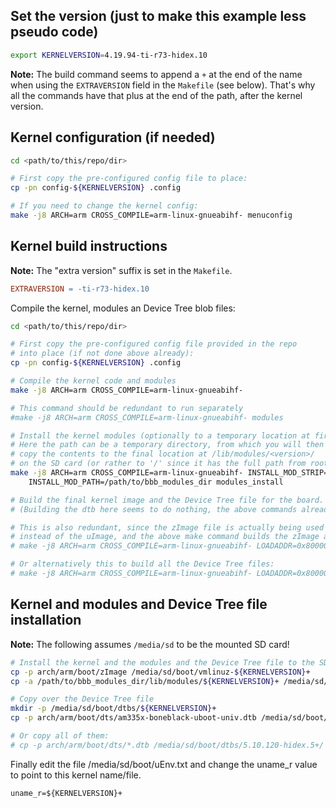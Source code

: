 ## Set the version (just to make this example less pseudo code)
```bash
export KERNELVERSION=4.19.94-ti-r73-hidex.10
````

**Note:** The build command seems to append a `+` at the end of the name when using the
`EXTRAVERSION` field in the `Makefile` (see below). That's why all the commands have that
plus at the end of the path, after the kernel version.

## Kernel configuration (if needed)

```bash
cd <path/to/this/repo/dir>

# First copy the pre-configured config file to place:
cp -pn config-${KERNELVERSION} .config

# If you need to change the kernel config:
make -j8 ARCH=arm CROSS_COMPILE=arm-linux-gnueabihf- menuconfig
```

## Kernel build instructions

**Note:** The "extra version" suffix is set in the `Makefile`.
```Makefile
EXTRAVERSION = -ti-r73-hidex.10
```

Compile the kernel, modules an Device Tree blob files:

```bash
cd <path/to/this/repo/dir>

# First copy the pre-configured config file provided in the repo
# into place (if not done above already):
cp -pn config-${KERNELVERSION} .config

# Compile the kernel code and modules
make -j8 ARCH=arm CROSS_COMPILE=arm-linux-gnueabihf-

# This command should be redundant to run separately
#make -j8 ARCH=arm CROSS_COMPILE=arm-linux-gnueabihf- modules

# Install the kernel modules (optionally to a temporary location at first).
# Here the path can be a temporary directory, from which you will then
# copy the contents to the final location at /lib/modules/<version>/
# on the SD card (or rather to '/' since it has the full path from root inside the directory).
make -j8 ARCH=arm CROSS_COMPILE=arm-linux-gnueabihf- INSTALL_MOD_STRIP=1\
    INSTALL_MOD_PATH=/path/to/bbb_modules_dir modules_install

# Build the final kernel image and the Device Tree file for the board.
# (Building the dtb here seems to do nothing, the above commands already built all of them.)

# This is also redundant, since the zImage file is actually being used
# instead of the uImage, and the above make command builds the zImage already.
# make -j8 ARCH=arm CROSS_COMPILE=arm-linux-gnueabihf- LOADADDR=0x80000000 uImage am335x-boneblack-uboot-univ.dtb

# Or alternatively this to build all the Device Tree files:
# make -j8 ARCH=arm CROSS_COMPILE=arm-linux-gnueabihf- LOADADDR=0x80000000 uImage dtbs
```

## Kernel and modules and Device Tree file installation

**Note:** The following assumes `/media/sd` to be the mounted SD card!

```bash
# Install the kernel and the modules and the Device Tree file to the SD card.
cp -p arch/arm/boot/zImage /media/sd/boot/vmlinuz-${KERNELVERSION}+
cp -a /path/to/bbb_modules_dir/lib/modules/${KERNELVERSION}+ /media/sd/lib/modules/

# Copy over the Device Tree file
mkdir -p /media/sd/boot/dtbs/${KERNELVERSION}+
cp -p arch/arm/boot/dts/am335x-boneblack-uboot-univ.dtb /media/sd/boot/dtbs/${KERNELVERSION}+/

# Or copy all of them:
# cp -p arch/arm/boot/dts/*.dtb /media/sd/boot/dtbs/5.10.120-hidex.5+/
```

Finally edit the file /media/sd/boot/uEnv.txt and change the uname_r value to point to this kernel name/file.
```
uname_r=${KERNELVERSION}+
```
